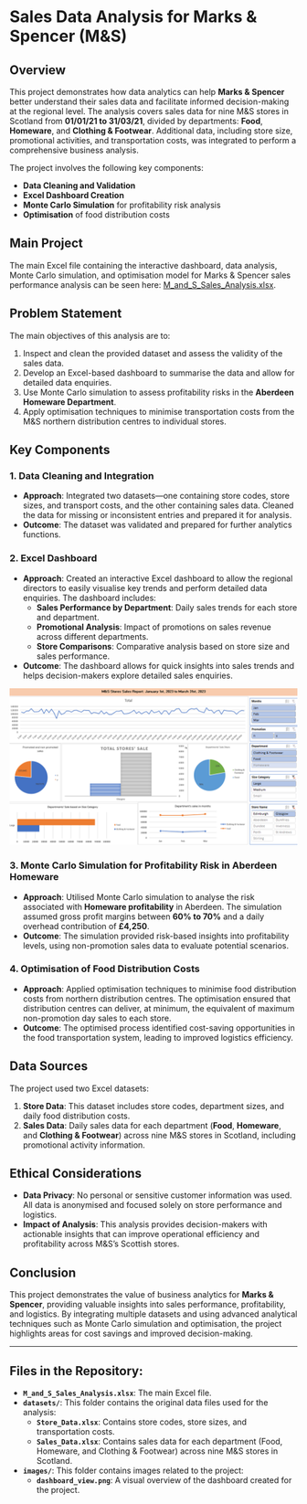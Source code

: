 # Sales Data Analysis for Marks & Spencer (M&S)

## Overview

This project demonstrates how data analytics can help **Marks & Spencer** better understand their sales data and facilitate informed decision-making at the regional level. The analysis covers sales data for nine M&S stores in Scotland from **01/01/21 to 31/03/21**, divided by departments: **Food**, **Homeware**, and **Clothing & Footwear**. Additional data, including store size, promotional activities, and transportation costs, was integrated to perform a comprehensive business analysis.

The project involves the following key components:
- **Data Cleaning and Validation**
- **Excel Dashboard Creation**
- **Monte Carlo Simulation** for profitability risk analysis
- **Optimisation** of food distribution costs

## Main Project
The main Excel file containing the interactive dashboard, data analysis, Monte Carlo simulation, and optimisation model for Marks & Spencer sales performance analysis can be seen here: [M_and_S_Sales_Analysis.xlsx](M_and_S_Sales_Analysis.xlsx).

## Problem Statement

The main objectives of this analysis are to:
1. Inspect and clean the provided dataset and assess the validity of the sales data.
2. Develop an Excel-based dashboard to summarise the data and allow for detailed data enquiries.
3. Use Monte Carlo simulation to assess profitability risks in the **Aberdeen Homeware Department**.
4. Apply optimisation techniques to minimise transportation costs from the M&S northern distribution centres to individual stores.

## Key Components

### 1. Data Cleaning and Integration
- **Approach**: Integrated two datasets—one containing store codes, store sizes, and transport costs, and the other containing sales data. Cleaned the data for missing or inconsistent entries and prepared it for analysis.
- **Outcome**: The dataset was validated and prepared for further analytics functions.

### 2. Excel Dashboard
- **Approach**: Created an interactive Excel dashboard to allow the regional directors to easily visualise key trends and perform detailed data enquiries. The dashboard includes:
  - **Sales Performance by Department**: Daily sales trends for each store and department.
  - **Promotional Analysis**: Impact of promotions on sales revenue across different departments.
  - **Store Comparisons**: Comparative analysis based on store size and sales performance.
- **Outcome**: The dashboard allows for quick insights into sales trends and helps decision-makers explore detailed sales enquiries.

![Dashboard Overview](images/dashboard_view.png)

### 3. Monte Carlo Simulation for Profitability Risk in Aberdeen Homeware
- **Approach**: Utilised Monte Carlo simulation to analyse the risk associated with **Homeware profitability** in Aberdeen. The simulation assumed gross profit margins between **60% to 70%** and a daily overhead contribution of **£4,250**.
- **Outcome**: The simulation provided risk-based insights into profitability levels, using non-promotion sales data to evaluate potential scenarios.

### 4. Optimisation of Food Distribution Costs
- **Approach**: Applied optimisation techniques to minimise food distribution costs from northern distribution centres. The optimisation ensured that distribution centres can deliver, at minimum, the equivalent of maximum non-promotion day sales to each store.
- **Outcome**: The optimised process identified cost-saving opportunities in the food transportation system, leading to improved logistics efficiency.

## Data Sources

The project used two Excel datasets:
1. **Store Data**: This dataset includes store codes, department sizes, and daily food distribution costs.
2. **Sales Data**: Daily sales data for each department (**Food**, **Homeware**, and **Clothing & Footwear**) across nine M&S stores in Scotland, including promotional activity information.

## Ethical Considerations
- **Data Privacy**: No personal or sensitive customer information was used. All data is anonymised and focused solely on store performance and logistics.
- **Impact of Analysis**: This analysis provides decision-makers with actionable insights that can improve operational efficiency and profitability across M&S’s Scottish stores.

## Conclusion

This project demonstrates the value of business analytics for **Marks & Spencer**, providing valuable insights into sales performance, profitability, and logistics. By integrating multiple datasets and using advanced analytical techniques such as Monte Carlo simulation and optimisation, the project highlights areas for cost savings and improved decision-making.

---

## Files in the Repository:
- **`M_and_S_Sales_Analysis.xlsx`**: The main Excel file.
- **`datasets/`**: This folder contains the original data files used for the analysis:
  - **`Store_Data.xlsx`**: Contains store codes, store sizes, and transportation costs.
  - **`Sales_Data.xlsx`**: Contains sales data for each department (Food, Homeware, and Clothing & Footwear) across nine M&S stores in Scotland.
- **`images/`**: This folder contains images related to the project:
  - **`dashboard_view.png`**: A visual overview of the dashboard created for the project.

